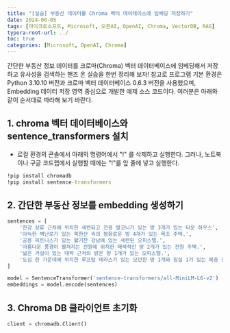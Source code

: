 ```yaml
---
title: "[실습] 부동산 데이터를 Chroma 벡터 데이테이스에 임베딩 저장하기"
date: 2024-06-05
tags: [마이크로소프트, Microsoft, 오픈AI, OpenAI, Chroma, VectorDB, RAG]
typora-root-url: ../
toc: true
categories: [Microsoft, OpenAI, Chroma]
---
```


간단한 부동산 정보 데이터를 크로마(Chroma) 벡터 데이터베이스에 임베딩해서 저장하고 유사성을 검색하는 핸즈 온 실습을 한번 정리해 보자! 참고로 프로그램 기본 환경은 Python 3.10.10 버전과 크로마 벡터 데이터베이스 0.6.3 버전을 사용했으며,  Embedding 데이터 저장 영역 중심으로 개발한 예제 소스 코드이다. 여러분은 아래와 같이 순서대로 따라해 보기 바란다. 



## 1. chroma 벡터 데이터베이스와 sentence_transformers 설치

* 로컬 환경의 콘솔에서 아래의 명령어에서 "!" 를 삭제하고 실행한다. 그러나, 노트북이나 구글 코드랩에서 실행할 때에는 "!"를 앞 줄에 넣고 실행한다.

```cmd
!pip install chromadb 
!pip install sentence-transformers
```



## 2. 간단한 부동산 정보를 embedding 생성하기



```python
sentences = [
    '한강 상류 근처에 위치한 세련되고 전용 발코니가 있는 방 3개가 있는 타운 하우스',
    '아늑한 벽난로가 있는 북한산 속의 평화로운 방 4개가 있는 목조 주택.',
    '공용 피트니스가 있는 활기찬 강남에 있는 세련된 오피스텔.',
    '아름다운 풍경이 펼쳐지는 전원에 위치한 매력적인 방 2개가 있는 전원 주택.',
    '넓은 거실이 있는 대학 근처의 밝은 방 1개가 있는 오피스텔.',
    '도심 한 가운데에 위치한 루프탑 테라스가 있는 모던한 방 1개와 침실 1가 있는 복층 원룸.'
]

model = SentenceTransformer('sentence-transformers/all-MiniLM-L6-v2')
embeddings = model.encode(sentences)
```



## 3. Chroma DB 클라이언트 초기화



```python
client = chromadb.Client()
```



